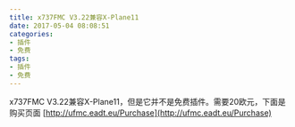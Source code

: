 ```yaml
---
title: x737FMC V3.22兼容X-Plane11
date: 2017-05-04 08:08:51
categories:
- 插件
- 免费
tags:
- 插件
- 免费
---
```


x737FMC V3.22兼容X-Plane11，但是它并不是免费插件。需要20欧元，下面是购买页面
[http://ufmc.eadt.eu/Purchase](http://ufmc.eadt.eu/Purchase)


